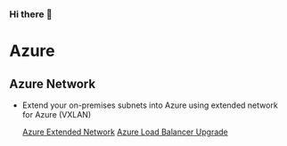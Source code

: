 ### Hi there 👋

<!--
**gfarat/gfarat** is a ✨ _special_ ✨ repository because its `README.md` (this file) appears on your GitHub profile.

Here are some ideas to get you started:

- 🔭 I’m currently working on ...
- 🌱 I’m currently learning ...
- 👯 I’m looking to collaborate on ...
- 🤔 I’m looking for help with ...
- 💬 Ask me about ...
- 📫 How to reach me: ...
- 😄 Pronouns: ...
- ⚡ Fun fact: ...
-->

# Azure

## Azure Network

<!-- TOC -->
- Extend your on-premises subnets into Azure using extended network for Azure (VXLAN)
  
  [Azure Extended Network](https://github.com/gfarat/AzureExtendedNetwork)
  [Azure Load Balancer Upgrade](https://github.com/gfarat/Azure-Load-Balancer-Upgrade)
<!-- /TOC -->
